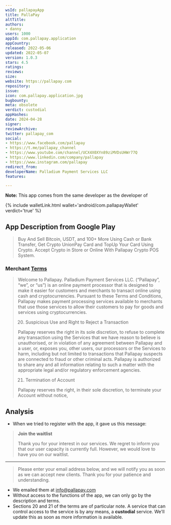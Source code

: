 ```yaml
---
wsId: pallapayApp
title: PallaPay
altTitle: 
authors:
- danny
users: 1000
appId: com.pallapay.application
appCountry: 
released: 2022-05-06
updated: 2022-05-07
version: 1.0.3
stars: 4.5
ratings: 
reviews: 
size: 
website: https://pallapay.com
repository: 
issue: 
icon: com.pallapay.application.jpg
bugbounty: 
meta: obsolete
verdict: custodial
appHashes: 
date: 2024-04-28
signer: 
reviewArchive: 
twitter: pallapay_com
social:
- https://www.facebook.com/pallapay
- https://t.me/pallapay_channel
- https://www.youtube.com/channel/UCX4X0XYn89ziMVDsUHWr77Q
- https://www.linkedin.com/company/pallapay
- https://www.instagram.com/pallapay
redirect_from: 
developerName: Palladium Payment Services LLC
features: 

---
```


**Note:** This app comes from the same developer as the developer of

{% include walletLink.html wallet='android/com.pallapayWallet' verdict='true' %}

## App Description from Google Play 

> Buy And Sell Bitcoin, USDT, and 100+ More Using Cash or Bank Transfer, Get Crypto UnionPay Card and TopUp Your Card Using Crypto. Accept Crypto in Store or Online With Pallapay Crypto POS System.

### Merchant [Terms](https://www.pallapay.com/agreement) 

> Welcome to Pallapay. Palladium Payment Services LLC. (“Pallapay”, “we”, or “us”) is an online payment processor that is designed to make it easier for customers and merchants to transact online using cash and cryptocurrencies. Pursuant to these Terms and Conditions, Pallapay makes payment processing services available to merchants that use those services to allow their customers to pay for goods and services using cryptocurrencies.
>
> 20. Suspicious Use and Right to Reject a Transaction
>
> Pallapay reserves the right in its sole discretion, to refuse to complete any transaction using the Services that we have reason to believe is unauthorised, or in violation of any agreement between Pallapay and a user, or, exposes you, other users, our processors or the Services to harm, including but not limited to transactions that Pallapay suspects are connected to fraud or other criminal acts. Pallapay is authorized to share any and all information relating to such a matter with the appropriate legal and/or regulatory enforcement agencies.
> 
> 21. Termination of Account
> 
> Pallapay reserves the right, in their sole discretion, to terminate your Account without notice, 

## Analysis 

- When we tried to register with the app, it gave us this message: 

> **Join the waitlist**
>
> Thank you for your interest in our services. We regret to inform you that our user capacity is currently full. However, we would love to have you on our waitlist.
____

> Please enter your email address below, and we will notify you as soon as we can accept new clients. Thank you for your patience and understanding.

- We emailed them at info@pallapay.com
- Without access to the functions of the app, we can only go by the description and terms. 
- Sections 20 and 21 of the terms are of particular note. A service that can control access to the service is by any means, a **custodial** service. We'll update this as soon as more information is available.


